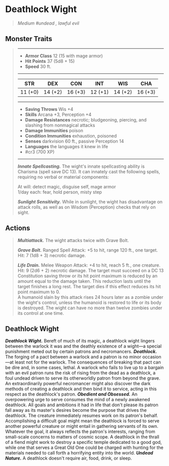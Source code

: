 # Deathlock Wight
>*Medium #undead , lawful evil*
## Monster Traits
>___
>- **Armor Class** 12 (15 with mage armor)
>- **Hit Points** 37 (5d8 + 15)
>- **Speed** 30 ft.
>___
>|STR|DEX|CON|INT|WIS|CHA|
>|:---:|:---:|:---:|:---:|:---:|:---:|
>|11 (+0)|14 (+2)|16 (+3)|12 (+1)|14 (+2)|16 (+3)|
>___
>- **Saving Throws** Wis +4
>- **Skills** Arcana +3, Perception +4
>- **Damage Resistances** necrotic; bludgeoning, piercing, and slashing from nonmagical attacks
>- **Damage Immunities** poison
>- **Condition Immunities** exhaustion, poisoned
>- **Senses** darkvision 60 ft., passive Perception 14
>- **Languages** the languages it knew in life
>- #cr3 (700 XP)
>___
>***Innate Spellcasting.*** The wight's innate spellcasting ability is Charisma (spell save DC 13). It can innately cast the following spells, requiring no verbal or material components:  
>
>At will: detect magic, disguise self, mage armor  
>1/day each: fear, hold person, misty step  
>
>
>***Sunlight Sensitivity.*** While in sunlight, the wight has disadvantage on attack rolls, as well as on Wisdom (Perception) checks that rely on sight.  
>
## Actions
>***Multiattack.*** The wight attacks twice with Grave Bolt.  
>
>***Grave Bolt.*** Ranged Spell Attack: +5 to hit, range 120 ft., one target. Hit: 7 (1d8 + 3) necrotic damage.  
>
>***Life Drain.*** Melee Weapon Attack: +4 to hit, reach 5 ft., one creature. Hit: 9 (2d6 + 2) necrotic damage. The target must succeed on a DC 13 Constitution saving throw or its hit point maximum is reduced by an amount equal to the damage taken. This reduction lasts until the target finishes a long rest. The target dies if this effect reduces its hit point maximum to 0.  
>A humanoid slain by this attack rises 24 hours later as a zombie under the wight's control, unless the humanoid is restored to life or its body is destroyed. The wight can have no more than twelve zombies under its control at one time.
## Deathlock Wight
***Deathlock Wight.*** Bereft of much of its magic, a deathlock wight lingers between the warlock it was and the deathly existence of a wight—a special punishment meted out by certain patrons and necromancers.
***Deathlock.*** The forging of a pact between a warlock and a patron is no minor occasion—at least not for the warlock. The consequences of breaking that pact can be dire and, in some cases, lethal. A warlock who fails to live up to a bargain with an evil patron runs the risk of rising from the dead as a deathlock, a foul undead driven to serve its otherworldly patron from beyond the grave.
An extraordinarily powerful necromancer might also discover the dark methods of creating a deathlock and then bind it to service, acting in this respect as the deathlock's patron.
***Obedient and Obsessed.*** An overpowering urge to serve consumes the mind of a newly awakened deathlock. All goals and ambitions it had in life that don't please its patron fall away as its master's desires become the purpose that drives the deathlock.
The creature immediately resumes work on its patron's behalf. Accomplishing a difficult goal might mean the deathlock is forced to serve another powerful creature or might entail in gathering servants of its own.
Whatever the goal, it always reflects the patron's interests, ranging from small-scale concerns to matters of cosmic scope. A deathlock in the thrall of a fiend might work to destroy a specific temple dedicated to a good god, while one that serves a Great Old One could be charged with hunting for the materials needed to call forth a horrifying entity into the world.
***Undead Nature.*** A deathlock doesn't require air, food, drink, or sleep.